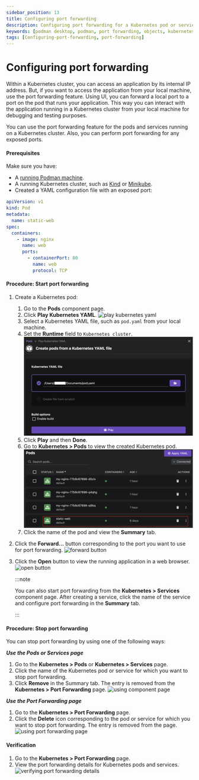 ```yaml
---
sidebar_position: 13
title: Configuring port forwarding
description: Configuring port forwarding for a Kubernetes pod or service
keywords: [podman desktop, podman, port forwarding, objects, kubernetes]
tags: [Configuring-port-forwarding, port-forwarding]
---
```


# Configuring port forwarding

Within a Kubernetes cluster, you can access an application by its internal IP address. But, if you want to access the application from your local machine, use the port forwarding feature. Using UI, you can forward a local port to a port on the pod that runs your application. This way you can interact with the application running in a Kubernetes cluster from your local machine for debugging and testing purposes.

You can use the port forwarding feature for the pods and services running on a Kubernetes cluster. Also, you can perform port forwarding for any exposed ports.

#### Prerequisites

Make sure you have:

- A [running Podman machine](/docs/podman/creating-a-podman-machine).
- A running Kubernetes cluster, such as [Kind](/docs/kind/creating-a-kind-cluster) or [Minikube](/docs/minikube/creating-a-minikube-cluster).
- Created a YAML configuration file with an exposed port:

```yaml
apiVersion: v1
kind: Pod
metadata:
  name: static-web
spec:
  containers:
    - image: nginx
      name: web
      ports:
        - containerPort: 80
          name: web
          protocol: TCP
```

#### Procedure: Start port forwarding

1. Create a Kubernetes pod:

   1. Go to the **Pods** component page.
   1. Click **Play Kubernetes YAML**.
      ![play kubernetes yaml](img/play-kubernetes-yaml.png)
   1. Select a Kubernetes YAML file, such as `pod.yaml` from your local machine.
   1. Set the **Runtime** field to `Kubernetes cluster`.
      ![set runtime field](img/play-a-yaml-file.png)
   1. Click **Play** and then **Done**.
   1. Go to **Kubernetes > Pods** to view the created Kubernetes pod.
      ![view the newly created pod](img/new-kubernetes-pod.png)
   1. Click the name of the pod and view the **Summary** tab.

1. Click the **Forward...** button corresponding to the port you want to use for port forwarding.
   ![forward button](img/forward-button.png)
1. Click the **Open** button to view the running application in a web browser.
   ![open button](img/open-button.png)

   :::note

   You can also start port forwarding from the **Kubernetes > Services** component page. After creating a service, click the name of the service and configure port forwarding in the **Summary** tab.

   :::

#### Procedure: Stop port forwarding

You can stop port forwarding by using one of the following ways:

**_Use the Pods or Services page_**

1. Go to the **Kubernetes > Pods** or **Kubernetes > Services** page.
1. Click the name of the Kubernetes pod or service for which you want to stop port forwarding.
1. Click **Remove** in the Summary tab. The entry is removed from the **Kubernetes > Port Forwarding** page.
   ![using component page](img/stop-port-forwarding-pod.png)

**_Use the Port Forwarding page_**

1. Go to the **Kubernetes > Port Forwarding** page.
1. Click the **Delete** icon corresponding to the pod or service for which you want to stop port forwarding. The entry is removed from the page.
   ![using port forwarding page](img/delete-icon-on-port-forwarding-page.png)

#### Verification

1. Go to the **Kubernetes > Port Forwarding** page.
1. View the port forwarding details for Kubernetes pods and services.
   ![verifying port forwarding details](img/verifying-the-port-forwarding-details.png)
